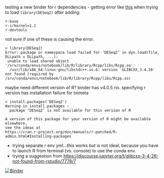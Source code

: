 testing a new binder for r dependencies - getting error like [this](https://discourse.jupyter.org/t/glibcxx-3-4-26-not-found-from-rstudio/7778) when trying to load `library(DESeq2)` after adding:

```
r-base
r-irkernel=1.1
r-devtools
```

not sure if one of these is causing the error.

```
> library(DESeq2)
Error: package or namespace load failed for ‘DESeq2’ in dyn.load(file, DLLpath = DLLpath, ...):
 unable to load shared object '/srv/conda/envs/notebook/lib/R/library/Rcpp/libs/Rcpp.so':
  /usr/lib/x86_64-linux-gnu/libstdc++.so.6: version `GLIBCXX_3.4.26' not found (required by /srv/conda/envs/notebook/lib/R/library/Rcpp/libs/Rcpp.so)
```

maybe need different version of R? binder has v4.0.5 no. specifying r version has installation failure for tximeta
```
> install.packages('DESeq2')
Warning in install.packages :
  package ‘DESeq2’ is not available for this version of R

A version of this package for your version of R might be available elsewhere,
see the ideas at
https://cran.r-project.org/doc/manuals/r-patched/R-admin.html#Installing-packages
```

- trying separate r env yml...this works but is not ideal, because you have to launch R from terminal (vs. console) to use the conda env.
- trying a suggestion from https://discourse.jupyter.org/t/glibcxx-3-4-26-not-found-from-rstudio/7778/7


[![Binder](https://binder.pangeo.io/badge_logo.svg)](https://binder.pangeo.io/v2/gh/marisalim/2020-ggg-201b-rnaseq/marisa-test-rdeps?urlpath=rstudio)
